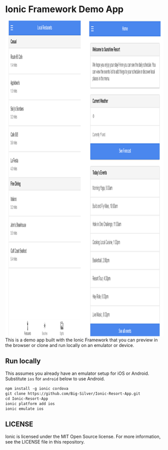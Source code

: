# Ionic Framework Demo App

<img width="900" height="1000" src="media/ionic-3.png" border="0" />
This is a demo app built with the Ionic Framework that you can preview in the browser or clone and run locally on an emulator or device.

## Run locally

This assumes you already have an emulator setup for iOS or Android. Substitute `ios` for `android` below to use Android.

    npm install -g ionic cordova
    git clone https://github.com/Big-Silver/Ionic-Resort-App.git
    cd Ionic-Resort-App
    ionic platform add ios
    ionic emulate ios

## LICENSE

Ionic is licensed under the MIT Open Source license. For more information, see the LICENSE file in this repository.
